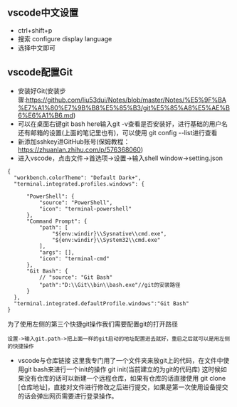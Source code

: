 ## vscode中文设置
  * ctrl+shift+p
  * 搜索 configure display language
  * 选择中文即可
## vscode配置Git
  * 安装好Git(安装步骤:https://github.com/liu53dui/Notes/blob/master/Notes/%E5%9F%BA%E7%A1%80%E7%9B%B8%E5%85%B3/git%E5%85%A8%E5%AE%B6%E6%A1%B6.md)
  * 可以在桌面右键git bash here输入git -v查看是否安装好，进行基础的用户名还有邮箱的设置(上面的笔记里也有)，可以使用 git config --list进行查看
  * 新添加sshkey进GitHub账号(保姆教程：https://zhuanlan.zhihu.com/p/576368060)
  * 进入vscode，点击文件->首选项->设置->输入shell window->setting.json
  ```
  {
    "workbench.colorTheme": "Default Dark+",
    "terminal.integrated.profiles.windows": {

        "PowerShell": {
            "source": "PowerShell",
            "icon": "terminal-powershell"
        },
        "Command Prompt": {
            "path": [
                "${env:windir}\\Sysnative\\cmd.exe",
                "${env:windir}\\System32\\cmd.exe"
            ],
            "args": [],
            "icon": "terminal-cmd"
        },
        "Git Bash": {
            // "source": "Git Bash"
            "path":"D:\\Git\\bin\\bash.exe"//git的安装路径
        }
    },
    "terminal.integrated.defaultProfile.windows":"Git Bash"
  }
  ```
  为了使用左侧的第三个快捷git操作我们需要配置git的打开路径
  ```
  设置->输入git.path->把上面一样的git启动的地址配置进去就好，重启之后就可以是用左侧的快捷操作
  ```
  * vscode与仓库链接
    这里我专门用了一个文件夹来放git上的代码，在文件中使用git bash来进行一个init的操作 git init(当前建立的为git的代码库) 这时候如果没有仓库的话可以新建一个远程仓库，如果有仓库的话直接使用 git clone [仓库地址]，直接对文件进行修改之后进行提交，如果是第一次使用设备提交的话会弹出网页需要进行登录操作。